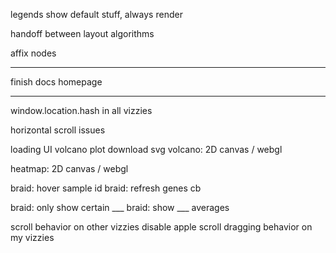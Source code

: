 


legends show default stuff, always render

handoff between layout algorithms

affix nodes

---




finish docs homepage




---


window.location.hash in all vizzies

horizontal scroll issues


loading UI
volcano plot download svg
volcano: 2D canvas / webgl

heatmap: 2D canvas / webgl

braid: hover sample id
braid:  refresh genes cb

braid: only show certain ___
braid: show ___ averages


scroll behavior on other vizzies
disable apple scroll dragging behavior on my vizzies



